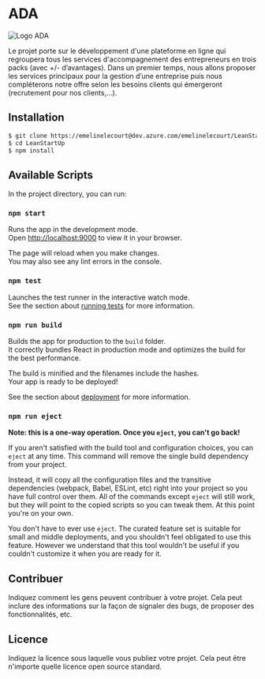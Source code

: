# ADA

![Logo ADA](lien_vers_logo.png)

Le projet porte sur le développement d'une plateforme en ligne qui regroupera tous les services d'accompagnement des entrepreneurs en trois packs (avec +/- d’avantages). Dans un premier temps, nous allons proposer les services principaux pour la gestion d’une entreprise puis nous compléterons notre offre selon les besoins clients qui émergeront (recrutement pour nos clients,…).

## Installation
```bash
$ git clone https://emelinelecourt@dev.azure.com/emelinelecourt/LeanStartUp/_git/LeanStartUp
$ cd LeanStartUp
$ npm install
```

## Available Scripts

In the project directory, you can run:

### `npm start`

Runs the app in the development mode.\
Open [http://localhost:9000](http://localhost:9000) to view it in your browser.

The page will reload when you make changes.\
You may also see any lint errors in the console.

### `npm test`

Launches the test runner in the interactive watch mode.\
See the section about [running tests](https://facebook.github.io/create-react-app/docs/running-tests) for more information.

### `npm run build`

Builds the app for production to the `build` folder.\
It correctly bundles React in production mode and optimizes the build for the best performance.

The build is minified and the filenames include the hashes.\
Your app is ready to be deployed!

See the section about [deployment](https://facebook.github.io/create-react-app/docs/deployment) for more information.

### `npm run eject`

**Note: this is a one-way operation. Once you `eject`, you can't go back!**

If you aren't satisfied with the build tool and configuration choices, you can `eject` at any time. This command will remove the single build dependency from your project.

Instead, it will copy all the configuration files and the transitive dependencies (webpack, Babel, ESLint, etc) right into your project so you have full control over them. All of the commands except `eject` will still work, but they will point to the copied scripts so you can tweak them. At this point you're on your own.

You don't have to ever use `eject`. The curated feature set is suitable for small and middle deployments, and you shouldn't feel obligated to use this feature. However we understand that this tool wouldn't be useful if you couldn't customize it when you are ready for it.

## Contribuer

Indiquez comment les gens peuvent contribuer à votre projet. Cela peut inclure des informations sur la façon de signaler des bugs, de proposer des fonctionnalités, etc.

## Licence

Indiquez la licence sous laquelle vous publiez votre projet. Cela peut être n'importe quelle licence open source standard.